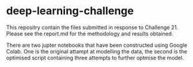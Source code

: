 # deep-learning-challenge

This repositry contain the files submitted in response to Challenge 21. 
Please see the report.md for the methodology and results obtained.

There are two jupter notebooks that have been constructed using Google Colab. One is the original attampt at modelling the data, the second is the optimised script containing three attempts to further optmise the model. 
